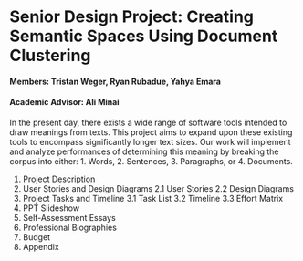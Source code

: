 # Senior Design Project: Creating Semantic Spaces Using Document Clustering
#### Members: Tristan Weger, Ryan Rubadue, Yahya Emara
#### Academic Advisor: Ali Minai



In the present day, there exists a wide range of software tools intended to draw meanings from texts. This project aims to expand upon these existing tools to encompass significantly longer text sizes. Our work will implement and analyze performances of determining this meaning by breaking the corpus into either: 1. Words, 2. Sentences, 3. Paragraphs, or 4. Documents.  


1. Project Description
2. User Stories and Design Diagrams
  2.1 User Stories
  2.2 Design Diagrams
3. Project Tasks and Timeline
  3.1 Task List
  3.2 Timeline
  3.3 Effort Matrix
4. PPT Slideshow
5. Self-Assessment Essays
6. Professional Biographies
7. Budget
8. Appendix
